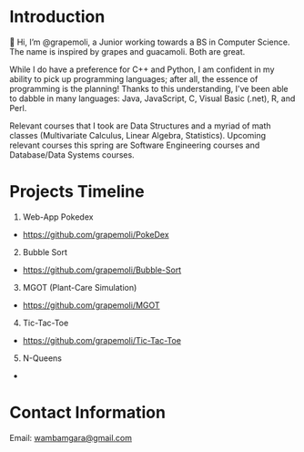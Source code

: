 # Introduction
👋 Hi, I’m @grapemoli, a Junior working towards a BS in Computer Science. The name is inspired by grapes and guacamoli. Both are great.

While I do have a preference for C++ and Python, I am confident in my ability to pick up programming languages; after all, the essence of programming is the planning! Thanks to this understanding, I've been able to dabble in many languages: Java, JavaScript, C, Visual Basic (.net), R, and Perl.

Relevant courses that I took are Data Structures and a myriad of math classes (Multivariate Calculus, Linear Algebra, Statistics). Upcoming relevant courses this spring are Software Engineering courses and Database/Data Systems courses.

# Projects Timeline
1. Web-App Pokedex 
  - https://github.com/grapemoli/PokeDex
2. Bubble Sort
  - https://github.com/grapemoli/Bubble-Sort
3. MGOT (Plant-Care Simulation) 
  - https://github.com/grapemoli/MGOT
4. Tic-Tac-Toe 
  - https://github.com/grapemoli/Tic-Tac-Toe
5. N-Queens
  - 


# Contact Information
Email: wambamgara@gmail.com
